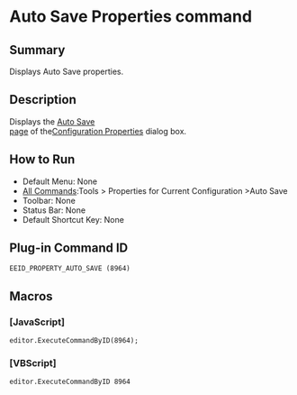 # Auto Save Properties command

## Summary

Displays Auto Save properties.

## Description

Displays the [Auto Save \
page](../../dlg/properties/autosave/index) of the[Configuration Properties](../../dlg/properties/index)
dialog box.

## How to Run

- Default Menu: None
- [All Commands](all_commands):Tools >
Properties for Current Configuration \>Auto Save
- Toolbar: None
- Status Bar: None
- Default Shortcut Key: None

## Plug-in Command ID

```
EEID_PROPERTY_AUTO_SAVE (8964)```

## Macros

### \[JavaScript\]

```
editor.ExecuteCommandByID(8964);
```

### \[VBScript\]

```
editor.ExecuteCommandByID 8964
```
